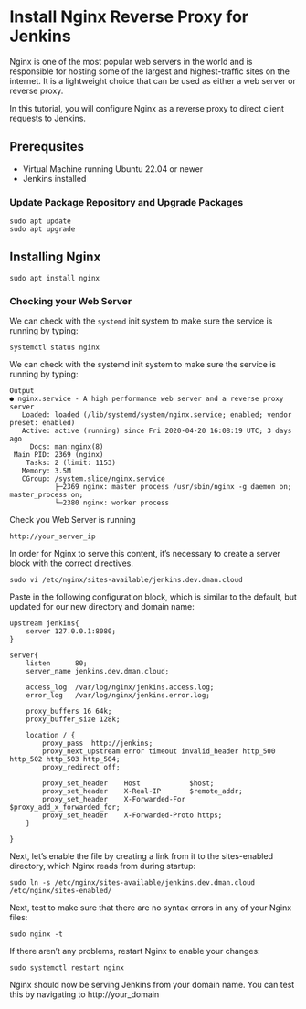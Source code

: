 # Install Nginx Reverse Proxy for Jenkins
Nginx is one of the most popular web servers in the world and is responsible for hosting some of the largest and highest-traffic sites on the internet. It is a lightweight choice that can be used as either a web server or reverse proxy.

In this tutorial, you will configure Nginx as a reverse proxy to direct client requests to Jenkins.
## Prerequsites 
- Virtual Machine running Ubuntu 22.04 or newer
- Jenkins installed
### Update Package Repository and Upgrade Packages

``` shell title="Run from shell prompt" linenums="1"
sudo apt update
sudo apt upgrade
```

## Installing Nginx
``` shell title="Run from shell prompt" linenums="1"
sudo apt install nginx
```
### Checking your Web Server
We can check with the `systemd` init system to make sure the service is running by typing:
``` shell title="Run from shell prompt" linenums="1"
systemctl status nginx
```
We can check with the systemd init system to make sure the service is running by typing:
``` console title="Output should look similar to the below" linenums="1"
Output
● nginx.service - A high performance web server and a reverse proxy server
   Loaded: loaded (/lib/systemd/system/nginx.service; enabled; vendor preset: enabled)
   Active: active (running) since Fri 2020-04-20 16:08:19 UTC; 3 days ago
     Docs: man:nginx(8)
 Main PID: 2369 (nginx)
    Tasks: 2 (limit: 1153)
   Memory: 3.5M
   CGroup: /system.slice/nginx.service
           ├─2369 nginx: master process /usr/sbin/nginx -g daemon on; master_process on;
           └─2380 nginx: worker process
```

Check you Web Server is running
``` shell title="Access your web server by visiting"
http://your_server_ip
```

In order for Nginx to serve this content, it’s necessary to create a server block with the correct directives.
``` shell title="Run from shell prompt (replace your domain)" linenums="1"
sudo vi /etc/nginx/sites-available/jenkins.dev.dman.cloud
```
Paste in the following configuration block, which is similar to the default, but updated for our new directory and domain name:
``` shell title="Paste the below (replace your domain)" linenums="1"
upstream jenkins{
    server 127.0.0.1:8080;
}

server{
    listen      80;
    server_name jenkins.dev.dman.cloud;

    access_log  /var/log/nginx/jenkins.access.log;
    error_log   /var/log/nginx/jenkins.error.log;

    proxy_buffers 16 64k;
    proxy_buffer_size 128k;

    location / {
        proxy_pass  http://jenkins;
        proxy_next_upstream error timeout invalid_header http_500 http_502 http_503 http_504;
        proxy_redirect off;

        proxy_set_header    Host            $host;
        proxy_set_header    X-Real-IP       $remote_addr;
        proxy_set_header    X-Forwarded-For $proxy_add_x_forwarded_for;
        proxy_set_header    X-Forwarded-Proto https;
    }

}
```
Next, let’s enable the file by creating a link from it to the sites-enabled directory, which Nginx reads from during startup:
``` shell title="Run from shell prompt (replace your domain)" linenums="1"
sudo ln -s /etc/nginx/sites-available/jenkins.dev.dman.cloud /etc/nginx/sites-enabled/
```
Next, test to make sure that there are no syntax errors in any of your Nginx files:
``` shell title="Run from shell prompt" linenums="1"
sudo nginx -t
```
If there aren’t any problems, restart Nginx to enable your changes:
``` shell title="Run from shell prompt" linenums="1"
sudo systemctl restart nginx
```
Nginx should now be serving Jenkins from your domain name. You can test this by navigating to http://your_domain